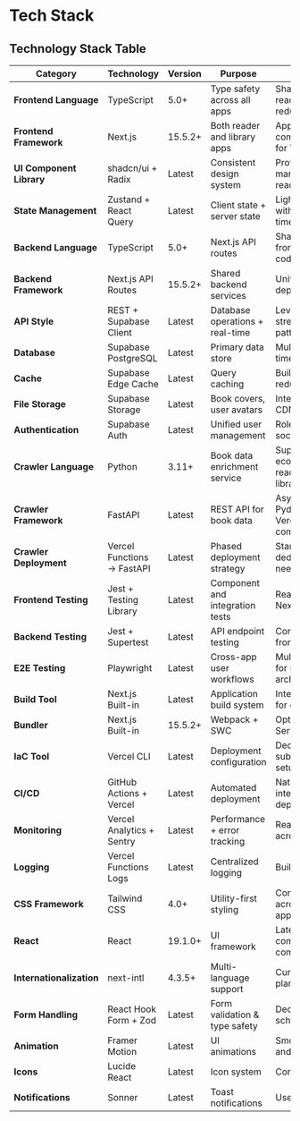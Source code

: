# Tech Stack

## Technology Stack Table

| Category | Technology | Version | Purpose | Rationale |
|----------|------------|---------|---------|-----------|
| **Frontend Language** | TypeScript | 5.0+ | Type safety across all apps | Shared types between reader/library apps, reduces bugs |
| **Frontend Framework** | Next.js | 15.5.2+ | Both reader and library apps | App Router, server components, optimized for Vercel |
| **UI Component Library** | shadcn/ui + Radix | Latest | Consistent design system | Professional library management + social reader UI |
| **State Management** | Zustand + React Query | Latest | Client state + server state | Lightweight, works well with Supabase real-time |
| **Backend Language** | TypeScript | 5.0+ | Next.js API routes | Shared types with frontend, consistent codebase |
| **Backend Framework** | Next.js API Routes | 15.5.2+ | Shared backend services | Unified auth, simplified deployment |
| **API Style** | REST + Supabase Client | Latest | Database operations + real-time | Leverages Supabase strengths, familiar patterns |
| **Database** | Supabase PostgreSQL | Latest | Primary data store | Multi-tenant RLS, real-time, auth integration |
| **Cache** | Supabase Edge Cache | Latest | Query caching | Built-in caching, reduces complexity |
| **File Storage** | Supabase Storage | Latest | Book covers, user avatars | Integrated with auth, CDN delivery |
| **Authentication** | Supabase Auth | Latest | Unified user management | Role-based access, social login support |
| **Crawler Language** | Python | 3.11+ | Book data enrichment service | Superior scraping ecosystem, AI/ML ready, rich ISBN libraries |
| **Crawler Framework** | FastAPI | Latest | REST API for book data | Async support, Pydantic validation, Vercel Functions compatible |
| **Crawler Deployment** | Vercel Functions → FastAPI | Latest | Phased deployment strategy | Start simple, scale to dedicated service when needed |
| **Frontend Testing** | Jest + Testing Library | Latest | Component and integration tests | React-focused, good Next.js support |
| **Backend Testing** | Jest + Supertest | Latest | API endpoint testing | Consistent with frontend testing |
| **E2E Testing** | Playwright | Latest | Cross-app user workflows | Multi-domain testing for subdomain architecture |
| **Build Tool** | Next.js Built-in | Latest | Application build system | Integrated build pipeline for each monolithic app |
| **Bundler** | Next.js Built-in | 15.5.2+ | Webpack + SWC | Optimized for React Server Components |
| **IaC Tool** | Vercel CLI | Latest | Deployment configuration | Declarative subdomain/environment setup |
| **CI/CD** | GitHub Actions + Vercel | Latest | Automated deployment | Native Vercel integration, preview deployments |
| **Monitoring** | Vercel Analytics + Sentry | Latest | Performance + error tracking | Real user monitoring across subdomains |
| **Logging** | Vercel Functions Logs | Latest | Centralized logging | Built-in observability |
| **CSS Framework** | Tailwind CSS | 4.0+ | Utility-first styling | Consistent design across reader/library apps |
| **React** | React | 19.1.0+ | UI framework | Latest features, server components compatibility |
| **Internationalization** | next-intl | 4.3.5+ | Multi-language support | Currently disabled, planned for future |
| **Form Handling** | React Hook Form + Zod | Latest | Form validation & type safety | Declarative forms with schema validation |
| **Animation** | Framer Motion | Latest | UI animations | Smooth interactions and transitions |
| **Icons** | Lucide React | Latest | Icon system | Consistent icon library |
| **Notifications** | Sonner | Latest | Toast notifications | User feedback system |
